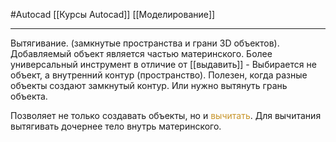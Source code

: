#Autocad 
[[Курсы Autocad]]
[[Моделирование]]
_______
 Вытягивание. (замкнутые пространства и грани 3D объектов). Добавляемый объект является частью материнского.
 Более универсальный инструмент в отличие от [[выдавить]]
	- Выбирается не объект, а внутренний контур (пространство). Полезен, когда разные объекты создают замкнутый контур. Или нужно вытянуть грань объекта.
	
Позволяет не только создавать объекты, но и <span style='color:#c7952b'>вычитать</span>. 
Для вычитания вытягивать дочернее тело внутрь материнского.





